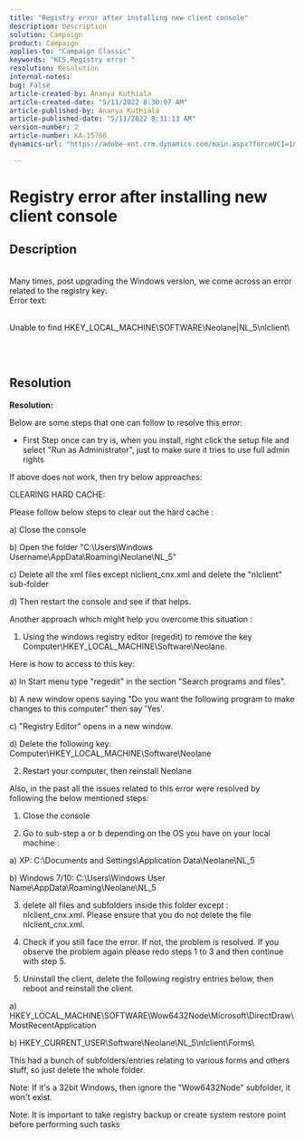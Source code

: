 ```yaml
---
title: "Registry error after installing new client console"
description: Description
solution: Campaign
product: Campaign
applies-to: "Campaign Classic"
keywords: "KCS,Registry error "
resolution: Resolution
internal-notes: 
bug: False
article-created-by: Ananya Kuthiala
article-created-date: "5/11/2022 8:30:07 AM"
article-published-by: Ananya Kuthiala
article-published-date: "5/11/2022 8:31:13 AM"
version-number: 2
article-number: KA-15766
dynamics-url: "https://adobe-ent.crm.dynamics.com/main.aspx?forceUCI=1&pagetype=entityrecord&etn=knowledgearticle&id=e321c08f-04d1-ec11-a7b5-0022480a8e40"

---
```

# Registry error after installing new client console

## Description

<br>Many times, post upgrading the Windows version, we come across an error related to the registry key:
<br>Error text:


<br>Unable to find HKEY_LOCAL_MACHINE\SOFTWARE\Neolane|NL_5\nlclient\





<br> <br>

## Resolution

<b>Resolution:</b>


Below are some steps that one can follow to resolve this error:





- First Step once can try is, when you install, right click the setup file and select "Run as Administrator", just to make sure it tries to use full admin rights





If above does not work, then try below approaches:





CLEARING HARD CACHE:





Please follow below steps to clear out the hard cache :



a) Close the console

b) Open the folder "C:\Users\Windows Username\AppData\Roaming\Neolane\NL_5"

c) Delete all the xml files except nlclient_cnx.xml and delete the "nlclient" sub-folder





d) Then restart the console and see if that helps.







Another approach which might help you overcome this situation :





1. Using the windows registry editor (regedit) to remove the key Computer\HKEY_LOCAL_MACHINE\Software\Neolane.



Here is how to access to this key:



a) In Start menu type "regedit" in the section "Search programs and files".

b) A new window opens saying "Do you want the following program to make changes to this computer" then say 'Yes'.

c) "Registry Editor" opens in a new window.

d) Delete the following key: Computer\HKEY_LOCAL_MACHINE\Software\Neolane







2. Restart your computer, then reinstall Neolane







Also, in the past all the issues related to this error were resolved by following the below mentioned steps:





1. Close the console



2. Go to sub-step a or b depending on the OS you have on your local machine :



a) XP: C:\Documents and Settings\Application Data\Neolane\NL_5



b) Windows 7/10: C:\Users\Windows User Name\AppData\Roaming\Neolane\NL_5



3) delete all files and subfolders inside this folder except :  nlclient_cnx.xml. Please ensure that you do not delete the file nlclient_cnx.xml.



4) Check if you still face the error. If not, the problem is resolved. If you observe the problem again please redo steps 1 to 3 and then continue with step 5.



5) Uninstall the client, delete the following registry entries below, then reboot and reinstall the client.



a) HKEY_LOCAL_MACHINE\SOFTWARE\Wow6432Node\Microsoft\DirectDraw\MostRecentApplication



b) HKEY_CURRENT_USER\Software\Neolane\NL_5\nlclient\Forms\



This had a bunch of subfolders/entries relating to various forms and others stuff, so just delete the whole folder.



Note: If it's a 32bit Windows, then ignore the "Wow6432Node\" subfolder, it won't exist.







Note: It is important to take registry backup or create system restore point before performing such tasks
